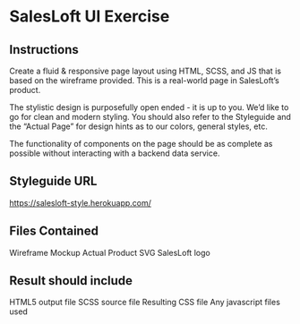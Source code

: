 # SalesLoft UI Exercise

## Instructions
Create a fluid & responsive page layout using HTML, SCSS, and JS that is based on the wireframe provided.  This is a real-world page in SalesLoft’s product.  

The stylistic design is purposefully open ended - it is up to you.  We’d like to go for clean and modern styling.  You should also refer to the Styleguide and the “Actual Page” for design hints as to our colors, general styles, etc.  

The functionality of components on the page should be as complete as possible without interacting with a backend data service.  

## Styleguide URL
https://salesloft-style.herokuapp.com/

## Files Contained
Wireframe Mockup
Actual Product
SVG SalesLoft logo

## Result should include
HTML5 output file
SCSS source file
Resulting CSS file
Any javascript files used